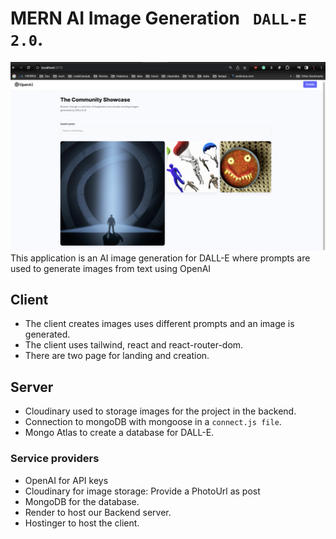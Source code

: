 # MERN AI Image Generation ` DALL-E 2.0`.
![AI Image Generation](openai.png)
This application is an AI image generation for DALL-E where prompts are used to generate images from text using OpenAI
## Client
- The client creates images uses different prompts and an image is generated.
- The client uses tailwind, react and react-router-dom.
- There are two page for landing and creation.

## Server
- Cloudinary used to storage images for the project in the backend.
- Connection to mongoDB with mongoose in a `connect.js file`.
- Mongo Atlas to create a database for DALL-E.
### Service providers
- OpenAI for API keys
- Cloudinary for image storage: Provide a PhotoUrl as post
- MongoDB for the database.
- Render to host our Backend server.
- Hostinger to host the client.